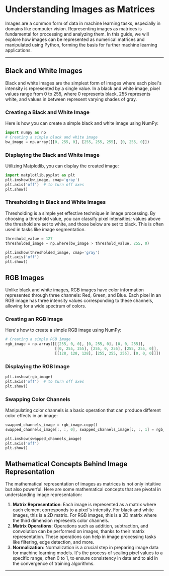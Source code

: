 # Understanding Images as Matrices

Images are a common form of data in machine learning tasks, especially in domains like computer vision. Representing images as matrices is fundamental for processing and analyzing them. In this guide, we will explore how images can be represented as numerical matrices and manipulated using Python, forming the basis for further machine learning applications.

---

## Black and White Images

Black and white images are the simplest form of images where each pixel's intensity is represented by a single value. In a black and white image, pixel values range from 0 to 255, where 0 represents black, 255 represents white, and values in between represent varying shades of gray.

### Creating a Black and White Image

Here is how you can create a simple black and white image using NumPy:

```python
import numpy as np
# Creating a simple black and white image
bw_image = np.array([[0, 255, 0], [255, 255, 255], [0, 255, 0]])

```

### Displaying the Black and White Image

Utilizing Matplotlib, you can display the created image:

```python
import matplotlib.pyplot as plt
plt.imshow(bw_image, cmap='gray')
plt.axis('off')  # to turn off axes
plt.show()

```

### Thresholding in Black and White Images

Thresholding is a simple yet effective technique in image processing. By choosing a threshold value, you can classify pixel intensities; values above the threshold are set to white, and those below are set to black. This is often used in tasks like image segmentation.

```python
threshold_value = 127
thresholded_image = np.where(bw_image > threshold_value, 255, 0)

plt.imshow(thresholded_image, cmap='gray')
plt.axis('off')
plt.show()

```

## RGB Images

Unlike black and white images, RGB images have color information represented through three channels: Red, Green, and Blue. Each pixel in an RGB image has three intensity values corresponding to these channels, allowing for a wide spectrum of colors.

### Creating an RGB Image

Here's how to create a simple RGB image using NumPy:

```python
# Creating a simple RGB image
rgb_image = np.array([[[255, 0, 0], [0, 255, 0], [0, 0, 255]],
                      [[0, 255, 255], [255, 0, 255], [255, 255, 0]],
                      [[128, 128, 128], [255, 255, 255], [0, 0, 0]]])

```

### Displaying the RGB Image

```python
plt.imshow(rgb_image)
plt.axis('off')  # to turn off axes
plt.show()

```

### Swapping Color Channels

Manipulating color channels is a basic operation that can produce different color effects in an image:

```python
swapped_channels_image = rgb_image.copy()
swapped_channels_image[:, :, 0], swapped_channels_image[:, :, 1] = rgb_image[:, :, 1], rgb_image[:, :, 0]

plt.imshow(swapped_channels_image)
plt.axis('off')
plt.show()

```

## Mathematical Concepts Behind Image Representation

The mathematical representation of images as matrices is not only intuitive but also powerful. Here are some mathematical concepts that are pivotal in understanding image representation:

1. **Matrix Representation**: Each image is represented as a matrix where each element corresponds to a pixel's intensity. For black and white images, this is a 2D matrix. For RGB images, this is a 3D matrix where the third dimension represents color channels.
2. **Matrix Operations**: Operations such as addition, subtraction, and convolution can be performed on images, thanks to their matrix representation. These operations can help in image processing tasks like filtering, edge detection, and more.
3. **Normalization**: Normalization is a crucial step in preparing image data for machine learning models. It's the process of scaling pixel values to a specific range, often 0 to 1, to ensure consistency in data and to aid in the convergence of training algorithms.

---
